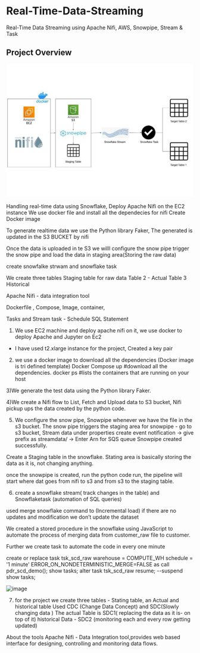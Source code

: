# Real-Time-Data-Streaming
Real-Time Data Streaming using Apache Nifi, AWS, Snowpipe, Stream & Task


## Project Overview 

![cloud Architecture](https://github.com/pranjals26/Real-Time-Data-Streaming/blob/main/Real%20Time%20Data%20Streaming.jpg) 

Handling real-time data using Snowflake, 
Deploy Apache Nifi on the EC2 instance 
We use docker file and install all the dependecies for nifi
Create Docker image


To generate realtime data we use the Python library Faker, The generated is updated in the S3 BUCKET by nifi

Once the data is uploaded in te S3 we willl configure the snow pipe
trigger the snow pipe and load the data in staging area(Storing the raw data) 

create snowfalke strwam and snowflake task 

We create three tables 
Staging table for raw data 
Table 2 - Actual 
Table 3 Historical 

Apache Nifi - data integration tool 

Dockerfile , Compose, Image, container, 


Tasks and Stream 
task - Schedule SQL Statement 

1) We use EC2 machine and deploy apache nifi on it, we use docker to deploy Apache and Jupyter on Ec2
  - I have used t2.xlarge instance for the project, Created a key pair 
2) we use a docker image to download all the dependencies (Docker image is tri defined template) 
    Docker Compose up #download all the dependencies. 
    docker ps #lists the containers that are running on your host

3)We generate the test data using the Python library Faker.


4)We create a Nifi flow to List, Fetch and Upload data to S3 bucket, Nifi pickup ups the data created by the python code. 

5) We configure the snow pipe, Snowpipe whenever we have the file in the s3 bucket. The snow pipe  triggers the staging area 
for snowpipe - go to s3 bucket, Stream data 
under properties create event notification -> give prefix as streamdata/ -> Enter Arn for SQS queue Snowpipe created successfully. 

Create a Staging table in the snowflake. 
Stating area is basically storing the data as it is, not changing anything.

once the snowpipe is created, run the python code run, the pipeline will start where dat goes from nifi to s3 and from s3 to the staging table.

6) create a snowflake stream( track changes in the table) and Snowflaketask (automation of SQL queries) 

used merge snowflake command to (Incremental load) if there are no updates and modification we don’t update the dataset 

We created a stored procedure in the snowflake using JavaScript to automate the process of merging data from customer_raw file to customer. 

Further we create task to automate the code in every one minute

create or replace task tsk_scd_raw warehouse = COMPUTE_WH schedule = '1 minute'
ERROR_ON_NONDETERMINISTIC_MERGE=FALSE
as
call pdr_scd_demo();
show tasks;
alter task tsk_scd_raw resume; --suspend
show tasks;

![image](https://github.com/pranjals26/Real-Time-Data-Streaming/assets/41803622/f2a1e292-133b-4db5-b2f0-af5650f15c31)


7) for the project we create three tables - Stating table, an Actual and historical table
Used CDC (Change Data Concept) and SDC(Slowly changing data ) 
The actual Table is SDC1( replacing the data as it is- on top of it)
historical Data - SDC2 (monitoring each and every row getting updated)


About the tools 
Apache Nifi - Data Integration tool,provides web based interface for designing, controlling and monitoring data flows. 




